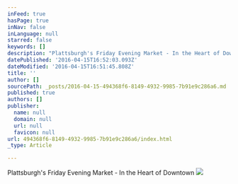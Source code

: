 ```yaml
---
inFeed: true
hasPage: true
inNav: false
inLanguage: null
starred: false
keywords: []
description: "Plattsburgh's Friday Evening Market - In the Heart of Downtown"
datePublished: '2016-04-15T16:52:03.093Z'
dateModified: '2016-04-15T16:51:45.808Z'
title: ''
author: []
sourcePath: _posts/2016-04-15-494368f6-8149-4932-9985-7b91e9c286a6.md
published: true
authors: []
publisher:
  name: null
  domain: null
  url: null
  favicon: null
url: 494368f6-8149-4932-9985-7b91e9c286a6/index.html
_type: Article

---
```

Plattsburgh's Friday Evening Market - In the Heart of Downtown
![](https://the-grid-user-content.s3-us-west-2.amazonaws.com/a4a491b8-e5a5-42f1-b31e-4335ebcd894e.jpg)
